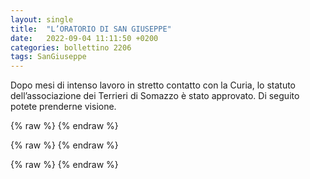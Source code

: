 ```yaml
---
layout: single
title:  "L’ORATORIO DI SAN GIUSEPPE"
date:   2022-09-04 11:11:50 +0200
categories: bollettino 2206
tags: SanGiuseppe
---
```


Dopo mesi di intenso lavoro in stretto contatto con la Curia, lo statuto dell’associazione dei Terrieri di Somazzo è stato approvato. Di seguito potete prenderne visione.

{% raw %}<img class="full"
     src="/assets/images/bollettino2206/oratorio_s_giuseppe_1.jpg"
     alt="">
{% endraw %}


{% raw %}<img class="full"
     src="/assets/images/bollettino2206/oratorio_s_giuseppe_2.jpg"
     alt="">
{% endraw %}


{% raw %}<img class="full"
     src="/assets/images/bollettino2206/oratorio_s_giuseppe_3.jpg"
     alt="">
{% endraw %}


